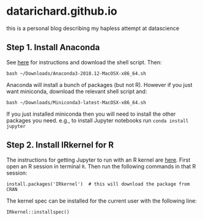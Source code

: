# datarichard.github.io
this is a personal blog describing my hapless attempt at datascience
  
## Step 1. Install Anaconda  
See [here](https://conda.io/docs/user-guide/install/macos.html) for instructions and download the shell script. Then:  
```
bash ~/Downloads/Anaconda3-2018.12-MacOSX-x86_64.sh
```  

Anaconda will install a bunch of packages (but not R). However if you just want miniconda, download the relevant shell script and:
```
bash ~/Downloads/Miniconda3-latest-MacOSX-x86_64.sh
```  

If you just installed miniconda then you will need to install the other packages you need. e.g., to install Jupyter notebooks run `conda install jupyter`  

## Step 2. Install IRkernel for R  
The instructions for getting Jupyter to run with an R kernel are [here](https://irkernel.github.io/installation/). First open an R session in terminal `R`. Then run the following commands in that R session:  

```
install.packages('IRkernel')  # this will download the package from CRAN
```  
The kernel spec can be installed for the current user with the following line:
```
IRkernel::installspec()
```  
